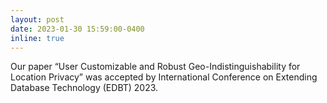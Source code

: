 ```yaml
---
layout: post
date: 2023-01-30 15:59:00-0400
inline: true
---
```


Our paper “User Customizable and Robust Geo-Indistinguishability for Location Privacy” was accepted by International Conference on Extending Database Technology (EDBT) 2023. 
